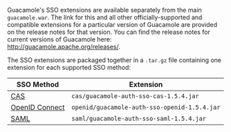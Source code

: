 Guacamole's SSO extensions are available separately from the main
`guacamole.war`. The link for this and all other officially-supported and
compatible extensions for a particular version of Guacamole are provided on the
release notes for that version. You can find the release notes for current
versions of Guacamole here: <http://guacamole.apache.org/releases/>.

The SSO extensions are packaged together in a `.tar.gz` file containing one
extension for each supported SSO method:

| SSO Method                    | Extension                                    |
| ----------------------------- | -------------------------------------------- |
| [CAS](cas-auth)               | `cas/guacamole-auth-sso-cas-1.5.4.jar`       |
| [OpenID Connect](openid-auth) | `openid/guacamole-auth-sso-openid-1.5.4.jar` |
| [SAML](saml-auth)             | `saml/guacamole-auth-sso-saml-1.5.4.jar`     |

